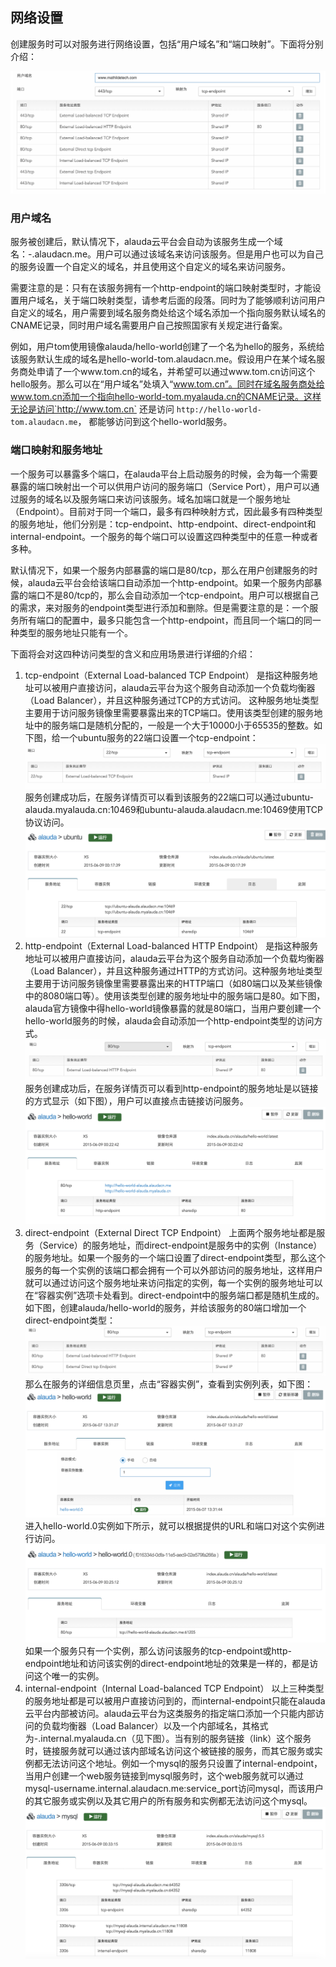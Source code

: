 ## 网络设置

创建服务时可以对服务进行网络设置，包括“用户域名”和“端口映射”。下面将分别介绍：

![](../photos/service/network-1.png)

### 用户域名

服务被创建后，默认情况下，alauda云平台会自动为该服务生成一个域名：<servicename>-<username>.alaudacn.me。用户可以通过该域名来访问该服务。但是用户也可以为自己的服务设置一个自定义的域名，并且使用这个自定义的域名来访问服务。

需要注意的是：只有在该服务拥有一个http-endpoint的端口映射类型时，才能设置用户域名，关于端口映射类型，请参考后面的段落。同时为了能够顺利访问用户自定义的域名，用户需要到域名服务商处给这个域名添加一个指向服务默认域名的CNAME记录，同时用户域名需要用户自己按照国家有关规定进行备案。

例如，用户tom使用镜像alauda/hello-world创建了一个名为hello的服务，系统给该服务默认生成的域名是hello-world-tom.alaudacn.me。假设用户在某个域名服务商处申请了一个www.tom.cn的域名，并希望可以通过www.tom.cn访问这个hello服务。那么可以在“用户域名”处填入“www.tom.cn”。同时在域名服务商处给www.tom.cn添加一个指向hello-world-tom.myalauda.cn的CNAME记录。这样无论是访问`http://www.tom.cn` 还是访问 `http://hello-world-tom.alaudacn.me`， 都能够访问到这个hello-world服务。

### 端口映射和服务地址

一个服务可以暴露多个端口，在alauda平台上启动服务的时候，会为每一个需要暴露的端口映射出一个可以供用户访问的服务端口（Service Port），用户可以通过服务的域名以及服务端口来访问该服务。域名加端口就是一个服务地址（Endpoint）。目前对于同一个端口，最多有四种映射方式，因此最多有四种类型的服务地址，他们分别是：tcp-endpoint、http-endpoint、direct-endpoint和internal-endpoint。一个服务的每个端口可以设置这四种类型中的任意一种或者多种。

默认情况下，如果一个服务内部暴露的端口是80/tcp，那么在用户创建服务的时候，alauda云平台会给该端口自动添加一个http-endpoint。如果一个服务内部暴露的端口不是80/tcp的，那么会自动添加一个tcp-endpoint。用户可以根据自己的需求，来对服务的endpoint类型进行添加和删除。但是需要注意的是：一个服务所有端口的配置中，最多只能包含一个http-endpoint，而且同一个端口的同一种类型的服务地址只能有一个。

下面将会对这四种访问类型的含义和应用场景进行详细的介绍：

1. tcp-endpoint（External Load-balanced TCP Endpoint）
   是指这种服务地址可以被用户直接访问，alauda云平台为这个服务自动添加一个负载均衡器（Load Balancer），并且这种服务通过TCP的方式访问。 这种服务地址类型主要用于访问服务镜像里需要暴露出来的TCP端口。使用该类型创建的服务地址中的服务端口是随机分配的，一般是一个大于10000小于65535的整数。如下图，给一个ubuntu服务的22端口设置一个tcp-endpoint：
   ![](../photos/service/network-2.png)
   服务创建成功后，在服务详情页可以看到该服务的22端口可以通过ubuntu-alauda.myalauda.cn:10469和ubuntu-alauda.alaudacn.me:10469使用TCP协议访问。
   ![](../photos/service/network-3.png)
2. http-endpoint（External Load-balanced HTTP Endpoint）
   是指这种服务地址可以被用户直接访问，alauda云平台为这个服务自动添加一个负载均衡器（Load Balancer），并且这种服务通过HTTP的方式访问。这种服务地址类型主要用于访问服务镜像里需要暴露出来的HTTP端口（如80端口以及某些镜像中的8080端口等）。使用该类型创建的服务地址中的服务端口是80。如下图，alauda官方镜像中得hello-world镜像暴露的就是80端口，当用户要创建一个hello-world服务的时候，alauda会自动添加一个http-endpoint类型的访问方式。
   ![](../photos/service/network-4.png)
   服务创建成功后，在服务详情页可以看到http-endpoint的服务地址是以链接的方式显示（如下图），用户可以直接点击链接访问服务。
   ![](../photos/service/network-5.png)
3. direct-endpoint（External Direct TCP Endpoint）
   上面两个服务地址都是服务（Service）的服务地址，而direct-endpoint是服务中的实例（Instance）的服务地址。如果一个服务的一个端口设置了direct-endpoint类型，那么这个服务的每一个实例的该端口都会拥有一个可以外部访问的服务地址，这样用户就可以通过访问这个服务地址来访问指定的实例，每一个实例的服务地址可以在“容器实例”选项卡处看到。direct-endpoint中的服务端口都是随机生成的。
   如下图，创建alauda/hello-world的服务，并给该服务的80端口增加一个direct-endpoint类型：
   ![](../photos/service/network-6.png)
   那么在服务的详细信息页里，点击“容器实例”，查看到实例列表，如下图：
   ![](../photos/service/network-7.png)
   进入hello-world.0实例如下所示，就可以根据提供的URL和端口对这个实例进行访问。
   ![](../photos/service/network-8.png)
   如果一个服务只有一个实例，那么访问该服务的tcp-endpoint或http-endpoint地址和访问该实例的direct-endpoint地址的效果是一样的，都是访问这个唯一的实例。
4. internal-endpoint（Internal Load-balanced TCP Endpoint）
   以上三种类型的服务地址都是可以被用户直接访问到的，而internal-endpoint只能在alauda云平台内部被访问。alauda云平台为这类服务的指定端口添加一个只能内部访问的负载均衡器（Load Balancer）以及一个内部域名，其格式为<servicename>-<username>.internal.myalauda.cn（见下图）。当有别的服务链接（link）这个服务时，链接服务就可以通过该内部域名访问这个被链接的服务，而其它服务或实例都无法访问这个地址。例如一个mysql的服务只设置了internal-endpoint，当用户创建一个web服务链接到mysql服务时，这个web服务就可以通过mysql-username.internal.alaudacn.me:service_port访问mysql，而该用户的其它服务或实例以及其它用户的所有服务和实例都无法访问这个mysql。
   ![](../photos/service/network-9.png)
 

